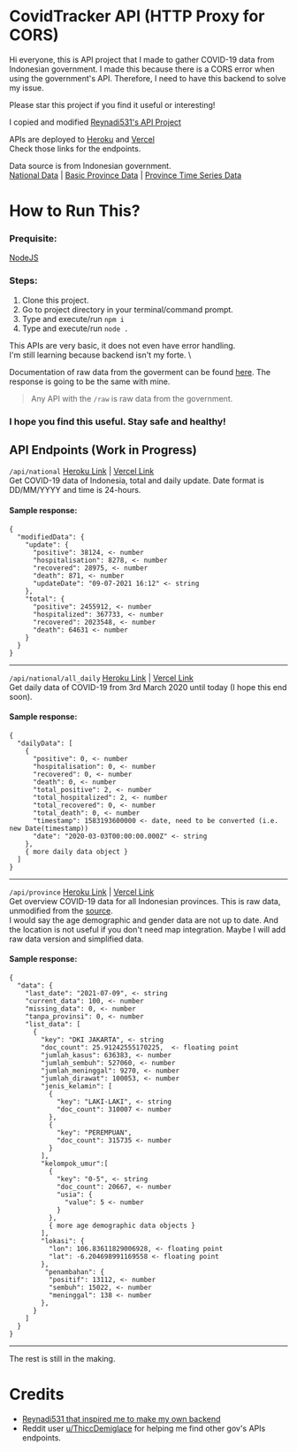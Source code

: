 # CovidTracker API (HTTP Proxy for CORS)

Hi everyone, this is API project that I made to gather COVID-19 data from Indonesian government.
I made this because there is a CORS error when using the government's API. Therefore, I need to have this backend to solve my issue.

Please star this project if you find it useful or interesting!

I copied and modified [Reynadi531's API Project](https://github.com/Reynadi531/api-covid19-indonesia-v2)

APIs are deployed to [Heroku](https://covidtracker-vincenth19-be.herokuapp.com/api) and [Vercel](https://covidtracker-backend.vercel.app/api/) \
Check those links for the endpoints.

Data source is from Indonesian government. \
[National Data](https://data.covid19.go.id/public/api/update.json) | [Basic Province Data](https://data.covid19.go.id/public/api/prov.json) | [Province Time Series Data](https://data.covid19.go.id/public/api/prov_detail_ACEH.json)

# How to Run This?
### Prequisite:
[NodeJS](https://nodejs.org/en/)

### Steps:
1. Clone this project.
2. Go to project directory in your terminal/command prompt.
3. Type and execute/run `npm i`
4. Type and execute/run `node .`

This APIs are very basic, it does not even have error handling. \
I'm still learning because backend isn't my forte. \ 

Documentation of raw data from the goverment can be found [here](https://documenter.getpostman.com/view/16605343/Tzm6nwoS#d35f1c32-56d8-4af1-8d6e-ef3397653f99). The response is going to be the same with mine. 

> Any API with the `/raw` is raw data from the government. 

### I hope you find this useful. Stay safe and healthy!

## API Endpoints (Work in Progress)
`/api/national` [Heroku Link](https://covidtracker-backend.vercel.app/api/national/) | [Vercel Link](https://covidtracker-vincenth19-be.herokuapp.com/api/national) \
Get COVID-19 data of Indonesia, total and daily update. Date format is DD/MM/YYYY and time is 24-hours.
#### Sample response:
```
{
  "modifiedData": {
    "update": {
      "positive": 38124, <- number
      "hospitalisation": 8278, <- number
      "recovered": 28975, <- number
      "death": 871, <- number
      "updateDate": "09-07-2021 16:12" <- string
    },
    "total": {
      "positive": 2455912, <- number
      "hospitalized": 367733, <- number
      "recovered": 2023548, <- number
      "death": 64631 <- number
    }
  }
}
```
---
`/api/national/all_daily` [Heroku Link](https://covidtracker-backend.vercel.app/api/national/all_daily) | [Vercel Link](https://covidtracker-vincenth19-be.herokuapp.com/api/national/all_daily)
<br/> Get daily data of COVID-19 from 3rd March 2020 until today (I hope this end soon).
#### Sample response:
```
{
  "dailyData": [
    {
      "positive": 0, <- number
      "hospitalisation": 0, <- number
      "recovered": 0, <- number
      "death": 0, <- number
      "total_positive": 2, <- number
      "total_hospitalized": 2, <- number
      "total_recovered": 0, <- number
      "total_death": 0, <- number
      "timestamp": 1583193600000 <- date, need to be converted (i.e. new Date(timestamp))
      "date": "2020-03-03T00:00:00.000Z" <- string
    },
    { more daily data object }
  ]
}
```
---
`/api/province` [Heroku Link](https://covidtracker-backend.vercel.app/api/province) | [Vercel Link](https://covidtracker-vincenth19-be.herokuapp.com/api/province) \
Get overview COVID-19 data for all Indonesian provinces. This is raw data, unmodified from the [source](https://data.covid19.go.id/public/api/prov.json). \
I would say the age demographic and gender data are not up to date. And the location is not useful if you don't need map integration. Maybe I will add raw data version and simplified data.
#### Sample response:
```
{
  "data": {
    "last_date": "2021-07-09", <- string
    "current_data": 100, <- number
    "missing_data": 0, <- number
    "tanpa_provinsi": 0, <- number
    "list_data": [
      {
        "key": "DKI JAKARTA", <- string
        "doc_count": 25.91242555170225,  <- floating point
        "jumlah_kasus": 636383, <- number
        "jumlah_sembuh": 527060, <- number
        "jumlah_meninggal": 9270, <- number
        "jumlah_dirawat": 100053, <- number
        "jenis_kelamin": [
          {
            "key": "LAKI-LAKI", <- string
            "doc_count": 310007 <- number
          },
          {
            "key": "PEREMPUAN",
            "doc_count": 315735 <- number
          }
        ],
        "kelompok_umur":[
          {
            "key": "0-5", <- string
            "doc_count": 20667, <- number
            "usia": {
              "value": 5 <- number
            }
          },
          { more age demographic data objects }
        ],
        "lokasi": {
          "lon": 106.83611829006928, <- floating point
          "lat": -6.204698991169558 <- floating point
        },
         "penambahan": {
          "positif": 13112, <- number
          "sembuh": 15022, <- number
          "meninggal": 138 <- number
        },
      }
    ]
  }
}
```
---
The rest is still in the making.

# Credits
- [Reynadi531 that inspired me to make my own backend](https://github.com/Reynadi531/api-covid19-indonesia-v2)
- Reddit user [u/ThiccDemiglace](https://www.reddit.com/user/ThiccDemiglace/) for helping me find other gov's APIs endpoints.
